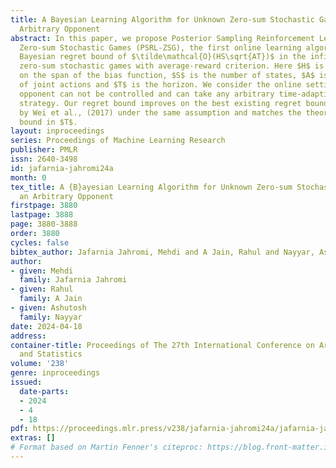 ```yaml
---
title: A Bayesian Learning Algorithm for Unknown Zero-sum Stochastic Games with an
  Arbitrary Opponent
abstract: In this paper, we propose Posterior Sampling Reinforcement Learning for
  Zero-sum Stochastic Games (PSRL-ZSG), the first online learning algorithm that achieves
  Bayesian regret bound of $\tilde\mathcal{O}(HS\sqrt{AT})$ in the infinite-horizon
  zero-sum stochastic games with average-reward criterion. Here $H$ is an upper bound
  on the span of the bias function, $S$ is the number of states, $A$ is the number
  of joint actions and $T$ is the horizon. We consider the online setting where the
  opponent can not be controlled and can take any arbitrary time-adaptive history-dependent
  strategy. Our regret bound improves on the best existing regret bound of $\tilde\mathcal{O}(\sqrt[3]{DS^2AT^2})$
  by Wei et al., (2017) under the same assumption and matches the theoretical lower
  bound in $T$.
layout: inproceedings
series: Proceedings of Machine Learning Research
publisher: PMLR
issn: 2640-3498
id: jafarnia-jahromi24a
month: 0
tex_title: A {B}ayesian Learning Algorithm for Unknown Zero-sum Stochastic Games with
  an Arbitrary Opponent
firstpage: 3880
lastpage: 3888
page: 3880-3888
order: 3880
cycles: false
bibtex_author: Jafarnia Jahromi, Mehdi and A Jain, Rahul and Nayyar, Ashutosh
author:
- given: Mehdi
  family: Jafarnia Jahromi
- given: Rahul
  family: A Jain
- given: Ashutosh
  family: Nayyar
date: 2024-04-18
address:
container-title: Proceedings of The 27th International Conference on Artificial Intelligence
  and Statistics
volume: '238'
genre: inproceedings
issued:
  date-parts:
  - 2024
  - 4
  - 18
pdf: https://proceedings.mlr.press/v238/jafarnia-jahromi24a/jafarnia-jahromi24a.pdf
extras: []
# Format based on Martin Fenner's citeproc: https://blog.front-matter.io/posts/citeproc-yaml-for-bibliographies/
---
```


